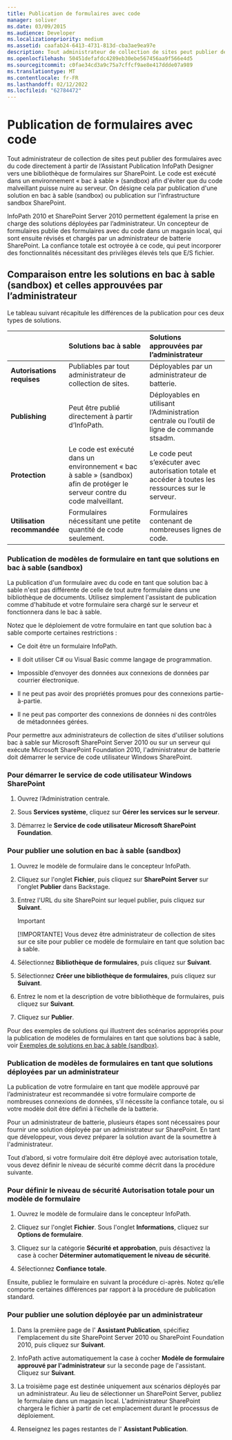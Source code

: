```yaml
---
title: Publication de formulaires avec code
manager: soliver
ms.date: 03/09/2015
ms.audience: Developer
ms.localizationpriority: medium
ms.assetid: caafab24-6413-4731-813d-cba3ae9ea97e
description: Tout administrateur de collection de sites peut publier des formulaires avec du code directement à partir de l’Assistant Publication InfoPath Designer vers une bibliothèque de formulaires sur SharePoint. Le code est exécuté dans un environnement « bac à sable » (sandbox) afin d'éviter que du code malveillant puisse nuire au serveur. On désigne cela par publication d'une solution en bac à sable (sandbox) ou publication sur l'infrastructure sandbox SharePoint.
ms.openlocfilehash: 50451defafdc4289eb30ebe567456aa9f566e4d5
ms.sourcegitcommit: c0fae34cd3a9c75a7cffcf9ae8e417ddde07a989
ms.translationtype: MT
ms.contentlocale: fr-FR
ms.lasthandoff: 02/12/2022
ms.locfileid: "62784472"
---
```

# <a name="publishing-forms-with-code"></a>Publication de formulaires avec code

Tout administrateur de collection de sites peut publier des formulaires avec du code directement à partir de l’Assistant Publication InfoPath Designer vers une bibliothèque de formulaires sur SharePoint. Le code est exécuté dans un environnement « bac à sable » (sandbox) afin d'éviter que du code malveillant puisse nuire au serveur. On désigne cela par publication d'une solution en bac à sable (sandbox) ou publication sur l'infrastructure sandbox SharePoint.
  
InfoPath 2010 et SharePoint Server 2010 permettent également la prise en charge des solutions déployées par l’administrateur. Un concepteur de formulaires publie des formulaires avec du code dans un magasin local, qui sont ensuite révisés et chargés par un administrateur de batterie SharePoint. La confiance totale est octroyée à ce code, qui peut incorporer des fonctionnalités nécessitant des privilèges élevés tels que E/S fichier.
  
## <a name="comparing-sandboxed-and-administrator-approved-solutions"></a>Comparaison entre les solutions en bac à sable (sandbox) et celles approuvées par l’administrateur

Le tableau suivant récapitule les différences de la publication pour ces deux types de solutions.  
  
||**Solutions bac à sable**|**Solutions approuvées par l’administrateur**|
|:-----|:-----|:-----|
|**Autorisations requises** <br/> |Publiables par tout administrateur de collection de sites. |Déployables par un administrateur de batterie. |
|**Publishing** <br/> |Peut être publié directement à partir d’InfoPath. |Déployables en utilisant l’Administration centrale ou l’outil de ligne de commande stsadm. |
|**Protection** <br/> |Le code est exécuté dans un environnement « bac à sable » (sandbox) afin de protéger le serveur contre du code malveillant. |Le code peut s’exécuter avec autorisation totale et accéder à toutes les ressources sur le serveur. |
|**Utilisation recommandée** <br/> |Formulaires nécessitant une petite quantité de code seulement. |Formulaires contenant de nombreuses lignes de code. |
   
### <a name="publishing-form-templates-as-sandboxed-solutions"></a>Publication de modèles de formulaire en tant que solutions en bac à sable (sandbox)

La publication d'un formulaire avec du code en tant que solution bac à sable n'est pas différente de celle de tout autre formulaire dans une bibliothèque de documents. Utilisez simplement l'assistant de publication comme d'habitude et votre formulaire sera chargé sur le serveur et fonctionnera dans le bac à sable.
  
Notez que le déploiement de votre formulaire en tant que solution bac à sable comporte certaines restrictions :
  
- Ce doit être un formulaire InfoPath.
    
- Il doit utiliser C# ou Visual Basic comme langage de programmation.
    
- Impossible d’envoyer des données aux connexions de données par courrier électronique.
    
- Il ne peut pas avoir des propriétés promues pour des connexions partie-à-partie.
    
- Il ne peut pas comporter des connexions de données ni des contrôles de métadonnées gérées.
    
Pour permettre aux administrateurs de collection de sites d'utiliser solutions bac à sable sur Microsoft SharePoint Server 2010 ou sur un serveur qui exécute Microsoft SharePoint Foundation 2010, l'administrateur de batterie doit démarrer le service de code utilisateur Windows SharePoint.
  
### <a name="to-start-the-windows-sharepoint-user-code-service"></a>Pour démarrer le service de code utilisateur Windows SharePoint

1. Ouvrez l’Administration centrale.
    
2. Sous **Services système**, cliquez sur **Gérer les services sur le serveur**.
    
3. Démarrez le **Service de code utilisateur Microsoft SharePoint Foundation**.
    
### <a name="to-publish-a-sandboxed-solution"></a>Pour publier une solution en bac à sable (sandbox)

1. Ouvrez le modèle de formulaire dans le concepteur InfoPath.
    
2. Cliquez sur l'onglet **Fichier**, puis cliquez sur **SharePoint Server** sur l'onglet **Publier** dans Backstage. 
    
3. Entrez l'URL du site SharePoint sur lequel publier, puis cliquez sur **Suivant**. 
    
    > [!IMPORTANT]
    > [!IMPORTANTE] Vous devez être administrateur de collection de sites sur ce site pour publier ce modèle de formulaire en tant que solution bac à sable. 
  
4. Sélectionnez **Bibliothèque de formulaires**, puis cliquez sur **Suivant**.
    
5. Sélectionnez **Créer une bibliothèque de formulaires**, puis cliquez sur **Suivant**.
    
6. Entrez le nom et la description de votre bibliothèque de formulaires, puis cliquez sur **Suivant**.
    
7. Cliquez sur **Publier**.
    
Pour des exemples de solutions qui illustrent des scénarios appropriés pour la publication de modèles de formulaires en tant que solutions bac à sable, voir [Exemples de solutions en bac à sable (sandbox)](sample-sandboxed-solutions.md).
  
### <a name="publishing-form-templates-as-administrator-deployed-solutions"></a>Publication de modèles de formulaires en tant que solutions déployées par un administrateur

La publication de votre formulaire en tant que modèle approuvé par l’administrateur est recommandée si votre formulaire comporte de nombreuses connexions de données, s’il nécessite la confiance totale, ou si votre modèle doit être défini à l’échelle de la batterie.
  
Pour un administrateur de batterie, plusieurs étapes sont nécessaires pour fournir une solution déployée par un administrateur sur SharePoint. En tant que développeur, vous devez préparer la solution avant de la soumettre à l'administrateur.
  
Tout d’abord, si votre formulaire doit être déployé avec autorisation totale, vous devez définir le niveau de sécurité comme décrit dans la procédure suivante.
  
### <a name="to-set-the-security-level-of-a-form-template-to-full-trust"></a>Pour définir le niveau de sécurité Autorisation totale pour un modèle de formulaire

1. Ouvrez le modèle de formulaire dans le concepteur InfoPath.
    
2. Cliquez sur l'onglet **Fichier**. Sous l'onglet **Informations**, cliquez sur **Options de formulaire**.
    
3. Cliquez sur la catégorie **Sécurité et approbation**, puis désactivez la case à cocher **Déterminer automatiquement le niveau de sécurité**. 
    
4. Sélectionnez **Confiance totale**.
    
Ensuite, publiez le formulaire en suivant la procédure ci-après. Notez qu’elle comporte certaines différences par rapport à la procédure de publication standard.
  
### <a name="to-publish-an-administrator-deployed-solution"></a>Pour publier une solution déployée par un administrateur

1. Dans la première page de l' **Assistant Publication**, spécifiez l'emplacement du site SharePoint Server 2010 ou SharePoint Foundation 2010, puis cliquez sur **Suivant**.
    
2. InfoPath active automatiquement la case à cocher **Modèle de formulaire approuvé par l'administrateur** sur la seconde page de l'assistant. Cliquez sur **Suivant**.
    
3. La troisième page est destinée uniquement aux scénarios déployés par un administrateur. Au lieu de sélectionner un SharePoint Server, publiez le formulaire dans un magasin local. L'administrateur SharePoint chargera le fichier à partir de cet emplacement durant le processus de déploiement.
    
4. Renseignez les pages restantes de l' **Assistant Publication**.
    

